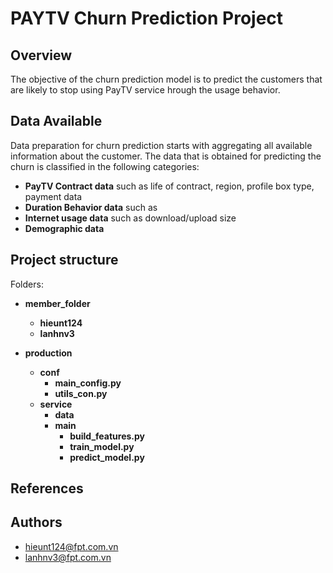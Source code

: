 # PAYTV Churn Prediction Project   

## Overview
The objective of the churn prediction model is to predict the customers that are likely to stop using PayTV service hrough the usage behavior.

## Data Available
Data preparation for churn prediction starts with aggregating all available information about the customer. 
The data that is obtained for predicting the churn is classified in the following categories:

* **PayTV Contract data** such as life of contract, region, profile box type, payment data
* **Duration Behavior data** such as 
* **Internet usage data** such as download/upload size
* **Demographic data** 

 
## Project structure
 


Folders:
* **member_folder** 
    * **hieunt124** 
    * **lanhnv3** 
    
* **production** 
    * **conf** 
        * **main_config.py** 
        * **utils_con.py**  
    * **service**   
        * **data**  
        * **main**  
            * **build_features.py**
            * **train_model.py**
            * **predict_model.py**
    
     


## References

## Authors

- [hieunt124@fpt.com.vn](hieunt124@fpt.com.vn)
- [lanhnv3@fpt.com.vn](lanhnv3@fpt.com.vn)
